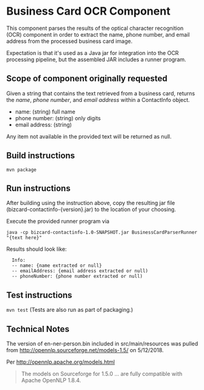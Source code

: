 # Business Card OCR Component

This component parses the results of the optical character recognition (OCR) component in order to extract the name, phone number, and email address from the processed business card image.

Expectation is that it's used as a Java jar for integration into the OCR processing pipeline, but the assembled JAR includes a runner program.

## Scope of component originally requested
Given a string that contains the text retrieved from a business card, returns the *name*, *phone number*, and *email address* within a ContactInfo object.
 
* name: (string) full name
* phone number: (string) only digits
* email address: (string) 

Any item not available in the provided text will be returned as null.

## Build instructions
 
`mvn package`


## Run instructions

After building using the instruction above, copy the resulting jar file (bizcard-contactinfo-{version}.jar) to the location of your choosing.

Execute the provided runner program via

`java -cp bizcard-contactinfo-1.0-SNAPSHOT.jar BusinessCardParserRunner "{text here}"`

Results should look like: 
  
~~~~
  Info:
  -- name: {name extracted or null}
  -- emailAddress: {email address extracted or null)
  -- phoneNumber: {phone number extracted or null) 
~~~~  

## Test instructions

`mvn test` 
(Tests are also run as part of packaging.)

## Technical Notes

The version of en-ner-person.bin included in src/main/resources was pulled from http://opennlp.sourceforge.net/models-1.5/ on 5/12/2018.

Per http://opennlp.apache.org/models.html
> The models on Sourceforge for 1.5.0 ...  are fully compatible with Apache OpenNLP 1.8.4.

